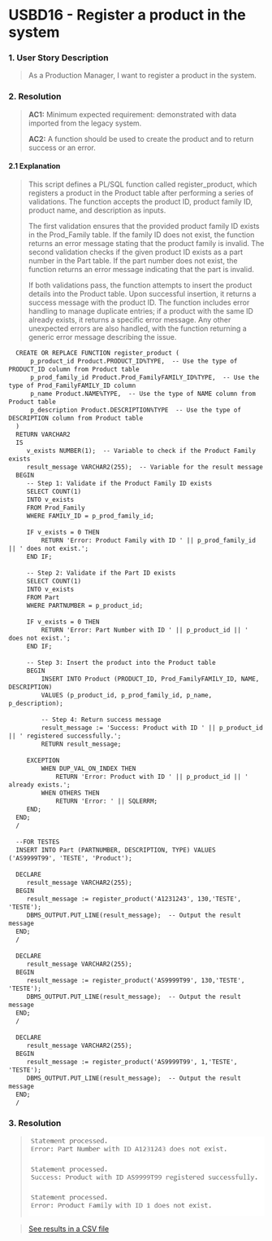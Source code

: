 # USBD16 -  Register a product in the system

### 1. User Story Description

>  As a Production Manager, I want to register a product in the system.


### 2. Resolution
>**AC1:** Minimum expected requirement: demonstrated with data imported from the
   legacy system.
> 
>**AC2:** A function should be used to create the product and to return success or an error.


#### 2.1 Explanation
> This script defines a PL/SQL function called register_product, which registers a product in the Product table after performing a series of validations. The function accepts the product ID, product family ID, product name, and description as inputs.
>
>The first validation ensures that the provided product family ID exists in the Prod_Family table. If the family ID does not exist, the function returns an error message stating that the product family is invalid. The second validation checks if the given product ID exists as a part number in the Part table. If the part number does not exist, the function returns an error message indicating that the part is invalid.
>
>If both validations pass, the function attempts to insert the product details into the Product table. Upon successful insertion, it returns a success message with the product ID. The function includes error handling to manage duplicate entries; if a product with the same ID already exists, it returns a specific error message. Any other unexpected errors are also handled, with the function returning a generic error message describing the issue.

      CREATE OR REPLACE FUNCTION register_product (
          p_product_id Product.PRODUCT_ID%TYPE,  -- Use the type of PRODUCT_ID column from Product table
          p_prod_family_id Product.Prod_FamilyFAMILY_ID%TYPE,  -- Use the type of Prod_FamilyFAMILY_ID column
          p_name Product.NAME%TYPE,  -- Use the type of NAME column from Product table
          p_description Product.DESCRIPTION%TYPE  -- Use the type of DESCRIPTION column from Product table
      )
      RETURN VARCHAR2
      IS
         v_exists NUMBER(1);  -- Variable to check if the Product Family exists
         result_message VARCHAR2(255);  -- Variable for the result message
      BEGIN
         -- Step 1: Validate if the Product Family ID exists
         SELECT COUNT(1)
         INTO v_exists
         FROM Prod_Family
         WHERE FAMILY_ID = p_prod_family_id;
      
         IF v_exists = 0 THEN
             RETURN 'Error: Product Family with ID ' || p_prod_family_id || ' does not exist.';
         END IF;
      
         -- Step 2: Validate if the Part ID exists
         SELECT COUNT(1)
         INTO v_exists
         FROM Part
         WHERE PARTNUMBER = p_product_id;
      
         IF v_exists = 0 THEN
             RETURN 'Error: Part Number with ID ' || p_product_id || ' does not exist.';
         END IF;
      
         -- Step 3: Insert the product into the Product table
         BEGIN
             INSERT INTO Product (PRODUCT_ID, Prod_FamilyFAMILY_ID, NAME, DESCRIPTION)
             VALUES (p_product_id, p_prod_family_id, p_name, p_description);
      
             -- Step 4: Return success message
             result_message := 'Success: Product with ID ' || p_product_id || ' registered successfully.';
             RETURN result_message;
      
         EXCEPTION
             WHEN DUP_VAL_ON_INDEX THEN
                 RETURN 'Error: Product with ID ' || p_product_id || ' already exists.';
             WHEN OTHERS THEN
                 RETURN 'Error: ' || SQLERRM;
         END;
      END;
      /

      --FOR TESTES
      INSERT INTO Part (PARTNUMBER, DESCRIPTION, TYPE) VALUES ('AS9999T99', 'TESTE', 'Product');
      
      DECLARE
         result_message VARCHAR2(255);
      BEGIN
         result_message := register_product('A1231243', 130,'TESTE', 'TESTE');
         DBMS_OUTPUT.PUT_LINE(result_message);  -- Output the result message
      END;
      /
      
      DECLARE
         result_message VARCHAR2(255);
      BEGIN
         result_message := register_product('AS9999T99', 130,'TESTE', 'TESTE');
         DBMS_OUTPUT.PUT_LINE(result_message);  -- Output the result message
      END;
      /
      
      DECLARE
         result_message VARCHAR2(255);
      BEGIN
         result_message := register_product('AS9999T99', 1,'TESTE', 'TESTE');
         DBMS_OUTPUT.PUT_LINE(result_message);  -- Output the result message
      END;
      /


### 3. Resolution

>![Results](img/USBD16.png)

>[See results in a CSV file](csv_result/USBD16.csv)


